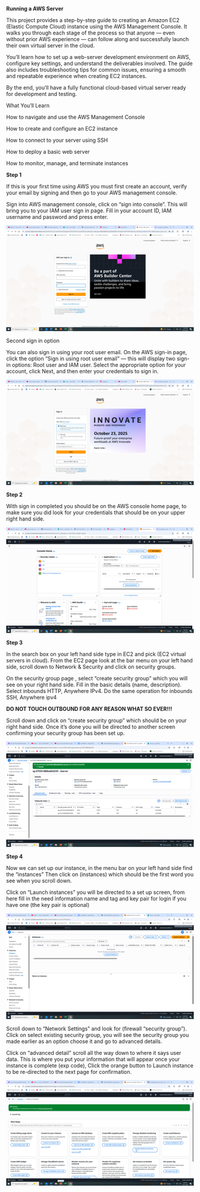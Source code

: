 **Running a AWS Server**


This project provides a step-by-step guide to creating an Amazon EC2 (Elastic Compute Cloud) instance using the AWS Management Console. It walks you through each stage of the process so that anyone — even without prior AWS experience — can follow along and successfully launch their own virtual server in the cloud.

You’ll learn how to set up a web-server development environment on AWS, configure key settings, and understand the deliverables involved. The guide also includes troubleshooting tips for common issues, ensuring a smooth and repeatable experience when creating EC2 instances.

By the end, you’ll have a fully functional cloud-based virtual server ready for development and testing.

What You’ll Learn

How to navigate and use the AWS Management Console

How to create and configure an EC2 instance

How to connect to your server using SSH

How to deploy a basic web server 

How to monitor, manage, and terminate instances

**Step 1**

If this is your first time using AWS you must first create an account, verify your email by signing and then go to your AWS management console.

Sign into AWS management console, click on “sign into console”. This will bring you to your IAM user sign in page. Fill in your account ID, IAM username and password and press enter.

![image_alt](https://github.com/JBAssan78/homework_class7/blob/0acd6bc1c5c973738d14912117ab29c1cc5a2e1b/Screenshot%20(954).png)

Second sign in option

You can also sign in using your root user email. On the AWS sign-in page, click the option “Sign in using root user email” — this will display two sign-in options: Root user and IAM user. Select the appropriate option for your account, click Next, and then enter your credentials to sign in.

![image_alt](https://github.com/JBAssan78/homework_class7/blob/edb0e3e05b7438bdebfc794de2f9a2692e1e9ba6/Screenshot%20(953).png)

**Step 2**
 
With sign in completed you should be on the AWS console home page, to make sure you did
look for your credentials that should be on your upper right hand side.

![image_alt](https://github.com/JBAssan78/homework_class7/blob/1e5bf7e9a757c4002ced9f32c2962fc1af0e219d/Screenshot%20(955).png)


**Step 3**

In the search box on your left hand side type in EC2 and pick (EC2 virtual servers in cloud).
From the EC2 page look at the bar menu on your left hand side, scroll down to Network & 
Security and click on security groups.

On the security group page , select “create security group” which you will see on your right hand side. Fill in the basic details (name, description). Select inbounds HTTP, Anywhere IPv4. 
Do the same operation for inbounds SSH, Anywhere ipv4

**DO NOT TOUCH OUTBOUND FOR ANY REASON WHAT SO EVER!!!**

Scroll down and click on “create security group” which should be on your right hand side. 
Once it’s done you will be directed to another screen confirming your security group has been set up.

![image_alt](https://github.com/JBAssan78/homework_class7/blob/e5ff56f8353cfc360bdd7a95c81b4ea6b9f13e4b/Screenshot%20(948).png)

**Step 4**

Now we can set up our instance, in the menu bar on your left hand side find the “instances”
Then click on (instances) which should be the first word you see when you scroll down.

Click on “Launch instances” you will be directed to a set up screen, from here fill in the need information name and tag and key pair for login if you have one (the key pair is optional)

![image_alt](https://github.com/JBAssan78/homework_class7/blob/f3ae7fdd935e3d59b0558544509966dc71b28e09/Screenshot%20(949).png)

Scroll down to “Network Settings” and look for (firewall “security group”). Click on select existing security group, you will see the security group you made earlier as an option choose it and go to advanced details.

Click on “advanced detail” scroll all the way down to where it says user data. This is where you put your information that will appear once your instance is complete (exp code), Click the orange button to Launch instance to be re-directed to the next page for confirmation.

![image_alt](https://github.com/JBAssan78/homework_class7/blob/fdcc52f68a5891ce1370b68d1949f2b322ff4d12/Screenshot%20(950).png)



